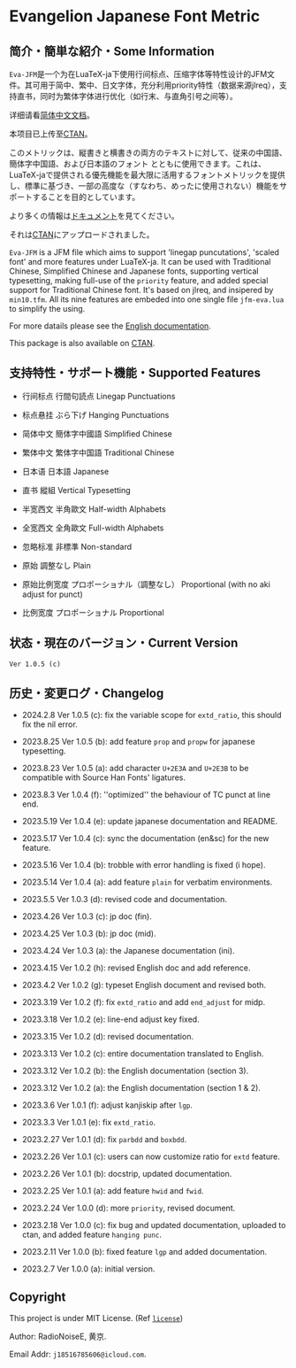 # Evangelion Japanese Font Metric

## 简介・簡単な紹介・Some Information

`Eva-JFM`是一个为在LuaTeX-ja下使用行间标点、压缩字体等特性设计的JFM文件。其可用于简中、繁中、日文字体，充分利用priority特性（数据来源jlreq），支持直书，同时为繁体字体进行优化（如行末、与直角引号之间等）。

详细请看[简体中文文档](Eva-JFM_doc-sc.pdf)。

本项目已上传至[CTAN](https://www.ctan.org/pkg/evangelion-jfm)。

このメトリックは、縦書きと横書きの両方のテキストに対して、従来の中国語、簡体字中国語、および日本語のフォント とともに使用できます。これは、LuaTeX-jaで提供される優先機能を最大限に活用するフォントメトリックを提供し、標準に基づき、一部の高度な（すなわち、めったに使用されない）機能をサポートすることを目的としています。

より多くの情報は[ドキュメント](Eva-JFM_doc-jp.pdf)を見てください。

それは[CTAN](https://www.ctan.org/pkg/evangelion-jfm)にアップロードされました。

`Eva-JFM` is a JFM file which aims to support 'linegap puncutations', 'scaled font' and more features under LuaTeX-ja. It can be used with Traditional Chinese, Simplified Chinese and Japanese fonts, supporting vertical typesetting, making full-use of the `priority` feature, and added special support for Traditional Chinese font. It's based on jlreq, and insipered by `min10.tfm`. All its nine features are embeded into one single file `jfm-eva.lua` to simplify the using.

For more datails please see the [English documentation](Eva-JFM_doc-en.pdf). 

This package is also available on [CTAN](https://www.ctan.org/pkg/evangelion-jfm).

## 支持特性・サポート機能・Supported Features

- 行间标点 行間句読点 Linegap Punctuations

- 标点悬挂 ぶら下げ Hanging Punctuations

- 简体中文 簡体字中國語 Simplified Chinese

- 繁体中文 繁体字中国語 Traditional Chinese

- 日本语 日本語 Japanese

- 直书 縱組 Vertical Typesetting

- 半宽西文 半角歐文 Half-width Alphabets

- 全宽西文 全角歐文 Full-width Alphabets

- 忽略标准 非標準 Non-standard

- 原始 調整なし Plain

- 原始比例宽度 プロポーショナル（調整なし） Proportional (with no aki adjust for punct)

- 比例宽度 プロポーショナル Proportional

## 状态・現在のバージョン・Current Version

`Ver 1.0.5 (c)`

## 历史・変更ログ・Changelog

- 2024.2.8 Ver 1.0.5 (c): fix the variable scope for `extd_ratio`, this should fix the nil error.

- 2023.8.25 Ver 1.0.5 (b): add feature `prop` and `propw` for japanese typesetting.

- 2023.8.23 Ver 1.0.5 (a): add character `U+2E3A` and `U+2E3B` to be compatible with Source Han Fonts' ligatures.

- 2023.8.3 Ver 1.0.4 (f): ''optimized'' the behaviour of TC punct at line end.

- 2023.5.19 Ver 1.0.4 (e): update japanese documentation and README.

- 2023.5.17 Ver 1.0.4 (c): sync the documentation (en&sc) for the new feature.

- 2023.5.16 Ver 1.0.4 (b): trobble with error handling is fixed (i hope).

- 2023.5.14 Ver 1.0.4 (a): add feature `plain` for verbatim environments.

- 2023.5.5 Ver 1.0.3 (d): revised code and documentation.

- 2023.4.26 Ver 1.0.3 (c): jp doc (fin).

- 2023.4.25 Ver 1.0.3 (b): jp doc (mid).

- 2023.4.24 Ver 1.0.3 (a): the Japanese documentation (ini).

- 2023.4.15 Ver 1.0.2 (h): revised English doc and add reference.

- 2023.4.2 Ver 1.0.2 (g): typeset English document and revised both.

- 2023.3.19 Ver 1.0.2 (f): fix `extd_ratio` and add `end_adjust` for midp.

- 2023.3.18 Ver 1.0.2 (e): line-end adjust key fixed.

- 2023.3.15 Ver 1.0.2 (d): revised documentation.

- 2023.3.13 Ver 1.0.2 (c): entire documentation translated to English.

- 2023.3.12 Ver 1.0.2 (b): the English documentation (section 3).

- 2023.3.12 Ver 1.0.2 (a): the English documentation (section 1 & 2).

- 2023.3.6 Ver 1.0.1 (f): adjust kanjiskip after `lgp`.

- 2023.3.3 Ver 1.0.1 (e): fix `extd_ratio`.

- 2023.2.27 Ver 1.0.1 (d): fix `parbdd` and `boxbdd`.

- 2023.2.26 Ver 1.0.1 (c): users can now customize ratio for `extd` feature.

- 2023.2.26 Ver 1.0.1 (b): docstrip, updated documentation.

- 2023.2.25 Ver 1.0.1 (a): add feature `hwid` and `fwid`.

- 2023.2.24 Ver 1.0.0 (d): more `priority`, revised document.

- 2023.2.18 Ver 1.0.0 (c): fix bug and updated documentation, uploaded to ctan, and added feature `hanging punc`.

- 2023.2.11 Ver 1.0.0 (b): fixed feature `lgp` and added documentation.

- 2023.2.7 Ver 1.0.0 (a): initial version.

## Copyright

This project is under MIT License. (Ref [`license`](LICENSE))

Author: RadioNoiseE, 黄京.

Email Addr: `j18516785606@icloud.com`.
